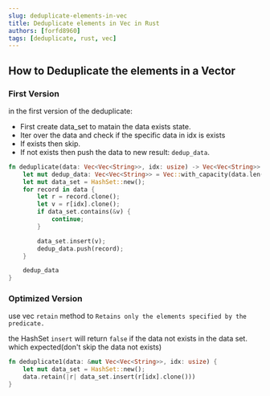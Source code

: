 ```yaml
---
slug: deduplicate-elements-in-vec
title: Deduplicate elements in Vec in Rust
authors: [forfd8960]
tags: [deduplicate, rust, vec]
---
```


## How to Deduplicate the elements in a Vector

### First Version

in the first version of the deduplicate:

- First create data_set to matain the data exists state.
- Iter over the data and check if the specific data in idx is exists
- If exists then skip.
- If not exists then push the data to new result: `dedup_data`.

```rust
fn deduplicate(data: Vec<Vec<String>>, idx: usize) -> Vec<Vec<String>> {
    let mut dedup_data: Vec<Vec<String>> = Vec::with_capacity(data.len() as usize);
    let mut data_set = HashSet::new();
    for record in data {
        let r = record.clone();
        let v = r[idx].clone();
        if data_set.contains(&v) {
            continue;
        }

        data_set.insert(v);
        dedup_data.push(record);
    }

    dedup_data
}
```

### Optimized Version

use vec `retain` method to `Retains only the elements specified by the predicate.`

the HashSet `insert` will return `false` if the data not exists in the data set. which expected(don't skip the data not exists)

```rust
fn deduplicate1(data: &mut Vec<Vec<String>>, idx: usize) {
    let mut data_set = HashSet::new();
    data.retain(|r| data_set.insert(r[idx].clone()))
}
```
